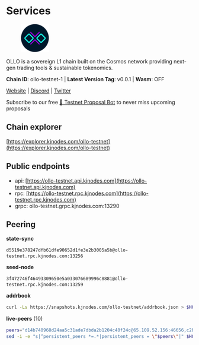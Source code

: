# Services

<figure><img src="https://raw.githubusercontent.com/kj89/cosmos-images/main/logos/ollo.png" alt=""><figcaption></figcaption></figure>

OLLO is a sovereign L1 chain built on the Cosmos network providing  next-gen trading tools & sustainable tokenomics.

**Chain ID**: ollo-testnet-1 | **Latest Version Tag**: v0.0.1 | **Wasm**: OFF

[Website](https://www.ollostation.zone) | [Discord](https://discord.com/invite/GxBqZ9mSSm) | [Twitter](https://twitter.com/OLLOStation)



Subscribe to our free [🤖 Testnet Proposal Bot](https://t.me/kjnodes_testnet_proposal_bot) to never miss upcoming proposals


## Chain explorer
[https://explorer.kjnodes.com/ollo-testnet](https://explorer.kjnodes.com/ollo-testnet)

## Public endpoints

* api: [https://ollo-testnet.api.kjnodes.com](https://ollo-testnet.api.kjnodes.com)
* rpc: [https://ollo-testnet.rpc.kjnodes.com](https://ollo-testnet.rpc.kjnodes.com)
* grpc: ollo-testnet.grpc.kjnodes.com:13290

## Peering

**state-sync**

```text
d5519e378247dfb61dfe90652d1fe3e2b3005a5b@ollo-testnet.rpc.kjnodes.com:13256
```

**seed-node**

```text
3f472746f46493309650e5a033076689996c8881@ollo-testnet.rpc.kjnodes.com:13259
```

**addrbook**
```bash
curl -Ls https://snapshots.kjnodes.com/ollo-testnet/addrbook.json > $HOME/.ollo/config/addrbook.json
```

**live-peers** (10)
```bash
peers="d14b740968d24aa5c31ade7dbda2b1204c40f24c@65.109.52.156:46656,c2bc7720a610d753b037d89e6c3f58f7c718e24f@116.202.117.229:32656,d5519e378247dfb61dfe90652d1fe3e2b3005a5b@65.109.68.190:13256,b5f55cfc7b4d19f2dd3cdc71795f5a81e2c67f96@38.242.232.72:26656,80b1ad27820f58b49e7a5a68881f0248a6269e9b@65.108.132.239:15656,70ba32724461c7ed4ec8d6ddc8b5e0b1cfb9e237@54.219.57.63:26656,032845b1a798108bfc1fd91ebe5bdbbccd4a34d8@135.181.221.186:32656,dd577d8f2e997d7e70495640aff124ddb70d1a21@95.217.192.222:26656,da8d3ca8e1c147f0037b1c43ad3de7174f5ec1b7@209.145.59.224:26656,69d2c02f413bea1376f5398646f0c2ce0f82d62e@141.94.73.93:26656"
sed -i -e "s|^persistent_peers *=.*|persistent_peers = \"$peers\"|" $HOME/.ollo/config/config.toml
```
